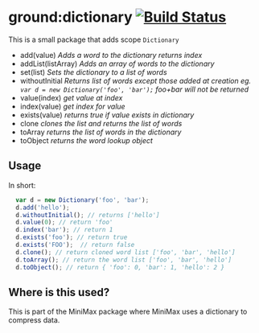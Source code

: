 ground:dictionary [![Build Status](https://travis-ci.org/GroundMeteor/dictionary.png?branch=master)](https://travis-ci.org/GroundMeteor/dictionary)
===============

This is a small package that adds scope `Dictionary`
* add(value) *Adds a word to the dictionary returns index*
* addList(listArray) *Adds an array of words to the dictionary*
* set(list) *Sets the dictionary to a list of words*
* withoutInitial *Returns list of words except those added at creation eg. `var d = new Dictionary('foo', 'bar');` foo+bar will not be returned*
* value(index) *get value at index*
* index(value) *get index for value*
* exists(value) *returns true if value exists in dictionary*
* clone *clones the list and returns the list of words*
* toArray *returns the list of words in the dictionary*
* toObject *returns the word lookup object*

## Usage
In short:
```js
  var d = new Dictionary('foo', 'bar');
  d.add('hello');
  d.withoutInitial(); // returns ['hello']
  d.value(0); // return 'foo'
  d.index('bar'); // return 1
  d.exists('foo'); // return true
  d.exists('FOO');  // return false
  d.clone(); // return cloned word list ['foo', 'bar', 'hello']
  d.toArray(); // return the word list ['foo', 'bar', 'hello']
  d.toObject(); // return { 'foo': 0, 'bar': 1, 'hello': 2 }
```


## Where is this used?
This is part of the MiniMax package where MiniMax uses a dictionary to compress data.

